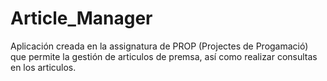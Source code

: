 # Article_Manager
Aplicación creada en la assignatura de PROP (Projectes de Progamació) que permite la gestión de articulos de premsa, así como realizar consultas en los articulos.
